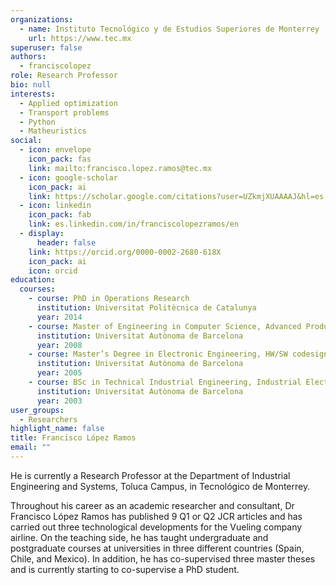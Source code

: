 ```yaml
---
organizations:
  - name: Instituto Tecnológico y de Estudios Superiores de Monterrey
    url: https://www.tec.mx
superuser: false
authors:
  - franciscolopez
role: Research Professor
bio: null
interests:
  - Applied optimization
  - Transport problems
  - Python
  - Matheuristics
social:
  - icon: envelope
    icon_pack: fas
    link: mailto:francisco.lopez.ramos@tec.mx
  - icon: google-scholar
    icon_pack: ai
    link: https://scholar.google.com/citations?user=UZkmjXUAAAAJ&hl=es
  - icon: linkedin
    icon_pack: fab
    link: es.linkedin.com/in/franciscolopezramos/en
  - display:
      header: false
    link: https://orcid.org/0000-0002-2680-618X
    icon_pack: ai
    icon: orcid
education:
  courses:
    - course: PhD in Operations Research
      institution: Universitat Politècnica de Catalunya
      year: 2014
    - course: Master of Engineering in Computer Science, Advanced Production Techniques
      institution: Universitat Autònoma de Barcelona
      year: 2008
    - course: Master’s Degree in Electronic Engineering, HW/SW codesign
      institution: Universitat Autònoma de Barcelona
      year: 2005
    - course: BSc in Technical Industrial Engineering, Industrial Electronics
      institution: Universitat Autònoma de Barcelona
      year: 2003
user_groups:
  - Researchers
highlight_name: false
title: Francisco López Ramos
email: ""
---
```

He is currently a Research Professor at the Department of Industrial Engineering and Systems, Toluca Campus, in Tecnológico de Monterrey.

Throughout his career as an academic researcher and consultant, Dr Francisco López Ramos has published 9 Q1 or Q2 JCR articles and has carried out three technological developments for the Vueling company airline. On the teaching side, he has taught undergraduate and postgraduate courses at universities in three different countries (Spain, Chile, and Mexico). In addition, he has co-supervised three master theses and is currently starting to co-supervise a PhD student.